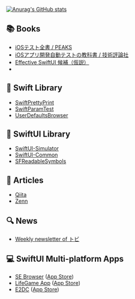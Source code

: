 [![Anurag's GitHub stats](https://github-readme-stats.vercel.app/api?username=YusukeHosonuma&theme=dark&show_icons=true
)](https://github.com/anuraghazra/github-readme-stats)

## 📚 Books

- [iOSテスト全書 / PEAKS](https://peaks.cc/books/iOS_testing)
- [iOSアプリ開発自動テストの教科書 / 技術評論社](https://gihyo.jp/book/2019/978-4-297-10629-4)
- [Effective SwiftUI 候補（仮説）](https://github.com/YusukeHosonuma/Effective-SwiftUI)
- 
## 📘 Swift Library

- [SwiftPrettyPrint](https://github.com/YusukeHosonuma/SwiftPrettyPrint)
- [SwiftParamTest](https://github.com/YusukeHosonuma/SwiftParamTest)
- [UserDefaultsBrowser](https://github.com/YusukeHosonuma/UserDefaultsBrowser)

## 📗 SwiftUI Library

- [SwiftUI-Simulator](https://github.com/YusukeHosonuma/SwiftUI-Simulator)
- [SwiftUI-Common](https://github.com/YusukeHosonuma/SwiftUI-Common)
- [SFReadableSymbols](https://github.com/YusukeHosonuma/SFReadableSymbols)

## 📝 Articles

- [Qiita](https://qiita.com/YusukeHosonuma)
- [Zenn](https://zenn.dev/tobi462)

## 🔍 News
- [Weekly newsletter of トビ](https://www.getrevue.co/profile/tobi462)

## 💻 SwiftUI Multi-platform Apps

- [SE Browser](https://github.com/YusukeHosonuma/Swift-Evolution-Browser) ([App Store](https://apps.apple.com/app/id1615741502))
- [LifeGame App](https://github.com/YusukeHosonuma/SwiftUI-LifeGame) ([App Store](https://apps.apple.com/app/id1620557880))
- [E2DC](https://github.com/YusukeHosonuma/E2DC) ([App Store](https://apps.apple.com/app/id1616576556))

